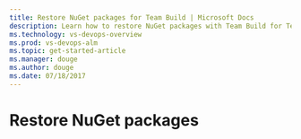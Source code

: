 ```yaml
---
title: Restore NuGet packages for Team Build | Microsoft Docs
description: Learn how to restore NuGet packages with Team Build for Team Services and TFS as part of your .NET DevOps pipeline.
ms.technology: vs-devops-overview 
ms.prod: vs-devops-alm
ms.topic: get-started-article  
ms.manager: douge
ms.author: douge
ms.date: 07/18/2017
---
```


# Restore NuGet packages